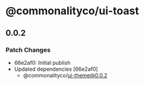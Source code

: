 # @commonalityco/ui-toast

## 0.0.2

### Patch Changes

- 66e2af0: Initial publish
- Updated dependencies [66e2af0]
  - @commonalityco/ui-theme@0.0.2
